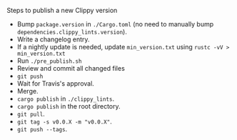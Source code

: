 Steps to publish a new Clippy version

- Bump `package.version` in `./Cargo.toml` (no need to manually bump `dependencies.clippy_lints.version`).
- Write a changelog entry.
- If a nightly update is needed, update `min_version.txt` using `rustc -vV > min_version.txt`
- Run `./pre_publish.sh`
- Review and commit all changed files
- `git push`
- Wait for Travis's approval.
- Merge.
- `cargo publish` in `./clippy_lints`.
- `cargo publish` in the root directory.
- `git pull`.
- `git tag -s v0.0.X -m "v0.0.X"`.
- `git push --tags`.
